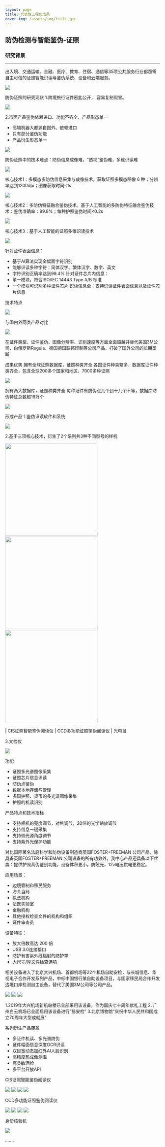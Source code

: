 ```yaml
---
layout: page
title: 代表性工程化成果
cover-img: /assets/img/title.jpg
---
```

<!--
 * @Author: Conghao Wong
 * @Date: 2023-03-08 19:13:03
 * @LastEditors: shuoye
 * @LastEditTime: 2023-03-11 20:36:52
 * @Description: file content
 * @Github: https://cocoon2wong.github.io
 * Copyright 2023 Conghao Wong, All Rights Reserved.
-->

## 防伪检测与智能鉴伪-证照
### 研究背景
---
出入境、交通运输、金融、医疗、教育、住宿、通信等35项公共服务行业都亟需自主可信的证照智能识读与鉴伪系统、设备和云端服务。
 
 <img src="/assets/img/industry/1-1.png">

防伪证照的研究现状
1.跨境旅行证件密匙公开， 容易复制假冒。

<img src="/assets/img/industry/1-2.png">

2.市面产品鉴伪依赖进口、功能不齐全、产品形态单一
- 高端机器大都源自国外、依赖进口
- 只有部分鉴伪功能
- 产品衍生形态单一

<img src="/assets/img/industry/1-3.png">



防伪证照中的技术难点：防伪信息成像难，“透视”鉴伪难，多维识读难

<img src="/assets/img/industry/1-4.png">

核心技术1：多模态多防伪信息采集与成像技术。获取证照多模态图像 6 种；分辨率达到1200dpi；图像获取时间<1s

<img src="/assets/img/industry/1-5.png">


核心技术2：多防伪特征融合鉴伪技术。基于人工智能的多防伪特征融合鉴伪技术：鉴伪准确率：99.8%；每种护照鉴伪时间<0.2s 

<img src="/assets/img/industry/1-6.png"> 


核心技术3：基于人工智能的证照多维识读技术

<img src="/assets/img/industry/1-7.png">

针对证件表面信息：
- 基于AI算法实现全幅面字符识别
- 能够识读多种字符：简体汉字、繁体汉字、数字、英文
- 字符识别正确率达到99.4%
针对证件芯片内信息：
- 单一模块，符合ISO/IEC 14443 Type A/B 标准
- 一个模块可识别多种证件芯片
识读信息全：支持识读证件表面信息以及证件芯片信息

技术特点

<img src="/assets/img/industry/1-8.png">

与国内外同类产品对比

<img src="/assets/img/industry/1-9.png">
 
在证件类型、证件鉴伪、图像分辨率、识别速度等方面全面超越并替代美国3M公司、白俄罗斯Regula、德国德国联邦印制等公司产品，打破了国外公司的长期垄断





成果优势
拥有全球证照数据库，证照种类齐全
各国证件种类繁多，数据库证件种类齐全，包含全球200多个国家和地区，7000多种证照

<img src="/assets/img/industry/1-10.png">

拥有两大数据库，证照种类齐全
每种证件有防伪点几个到十几个不等，数据库防伪特征总数超18万个

<img src="/assets/img/industry/1-11.png">


形成产品
1.鉴伪识读软件和系统
 
<img src="/assets/img/industry/1-12.png">

2.基于三项核心技术，衍生了2个系列共3种不同型号的样机


<img  style="height: 300px;" src="/assets/img/industry/1-13.png">|
<img style="height: 300px;" src="/assets/img/industry/1-14.png">|
<img style="height: 300px;" src="/assets/img/industry/1-15.png">|

 	 
| CIS证照智能鉴伪阅读仪	| CCD多功能证照鉴伪阅读仪 | 光电鼠




3.文检仪

<img src="/assets/img/industry/1-16.png">

功能
- 证照多光谱图像采集
- 证照芯片信息识读
- 防伪点鉴伪
- 数据本地存储与管理
- 多国护照、货币的多光谱图像采集
- 护照的机读识别

产品特点和技术指标
- 支持相机的亮度调节，对焦调节，20倍的光学缩放调节
- 支持信息一键采集
- 支持侧光源角度调节
- 支持紫外光保护功能

对比国际著名法庭科学和防伪设备制造商英国FOSTER+FREEMAN 公司产品，除具备英国FOSTER+FREEMAN 公司设备的所有功效外，我中心产品还具备以下优势：提供护照真伪鉴别功能，设备体积更小，防眩光，12v电压供电更稳定。
 

应用场景：
- 边境管制和移民服务
- 海关当局
- 执法机构
- 法医实验室
- 金融机构
- 其他授权检查文件的机构和组织
- 证件审查员


设备特征：
- 放大倍数高达 200 倍
- USB 3.0连接接口
- 防护有害紫外线辐射的防护罩
- 大尺寸/厚文件检查选项

相关设备进入了北京大兴机场、首都机场等22个机场自助安检，与长城信息、华视电子合作开发系列产品，中标中国银行某自助设备项目，与国家移民局合作开发边境口岸检测自主设备，替代了美国3M公司等公司产品。


<img src="/assets/img/industry/1-17.png">
<img src="/assets/img/industry/1-18.png">
<img src="/assets/img/industry/1-19.png">





1.2019年大兴机场新航站楼已全部采用该设备，作为国庆七十周年献礼工程
2. 广州白云机场已全面启用该设备进行“易安检”
3.北京博物馆“庆祝中华人民共和国成立70周年大型成就展”

系列衍生产品覆盖
- 多证件机读、多光谱防伪
- 证件幅面信息深度OCR识读
- 双目宽动态加红外AI人脸识别
- 高精度热成像测温
- 高灵敏酒检
- 多平台开放API
 	 
 		 	 
 	 	 
	

CIS证照智能鉴伪阅读仪

<img src="/assets/img/industry/1-20.png">
<img src="/assets/img/industry/1-21.png">
<img src="/assets/img/industry/1-22.png">
<img src="/assets/img/industry/1-23.png">






CCD多功能证照鉴伪阅读仪


<img src="/assets/img/industry/1-24.png">
<img src="/assets/img/industry/1-25.png">
<img src="/assets/img/industry/1-26.png">
<img src="/assets/img/industry/1-27.png">



身份核验机

<img src="/assets/img/industry/1-28.png">

.......